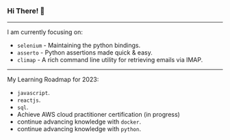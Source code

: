 ### Hi There! 👋

-----

I am currently focusing on:

 - `selenium` - Maintaining the python bindings.
 - `asserto` - Python assertions made quick & easy.
 - `climap` - A rich command line utility for retrieving emails via IMAP.

-----

My Learning Roadmap for 2023:

 - `javascript`.
 - `reactjs`.
 - `sql`.
 - Achieve AWS cloud practitioner certification (in progress)
 - continue advancing knowledge with `docker`.
 - continue advancing knowledge with `python`.
